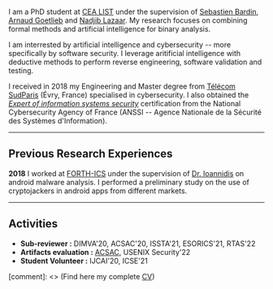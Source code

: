 
I am a PhD student at [CEA LIST](http://www-list.cea.fr/en/) under the supervision of [Sebastien Bardin](http://sebastien.bardin.free.fr/), [Arnaud Goetlieb](https://www.simula.no/people/arnaud) and [Nadjib Lazaar](http://www.lirmm.fr/~lazaar/). My research focuses on combining formal methods and artificial intelligence for binary analysis. 

I am interrested by artificial intelligence and cybersecurity -- more specifically by software security. I leverage aritificial intelligence with deductive methods to perform reverse engineering, software validation and testing.

I received in 2018 my Engineering and Master degree from [Télécom SudParis](https://www.telecom-sudparis.eu/) (Évry, France) specialised in cybersecurity. I also obtained the *[Expert of information systems security](https://www.ssi.gouv.fr/particulier/formations/titre-essi/)* certification from the National Cybersecurity Agency of France (ANSSI -- Agence Nationale de la Sécurité des Systèmes d'Information).  

------------------
## Previous Research Experiences

**2018** I worked at [FORTH-ICS](https://www.ics.forth.gr/) under the supervision of [Dr. Ioannidis](http://users.ics.forth.gr/~sotiris/) on android malware analysis. I performed a preliminary study on the use of cryptojackers in android apps from different markets. 

---------------
## Activities

* **Sub-reviewer :** DIMVA'20, ACSAC'20, ISSTA'21, ESORICS'21, RTAS'22
* **Artifacts evaluation :** [ACSAC](https://www.acsac.org/2020/committees/artifact/), USENIX Security'22
* **Student Volunteer :** IJCAI'20, ICSE'21

[comment]: <> (Find here my complete [CV](../pdf/cv.pdf))
